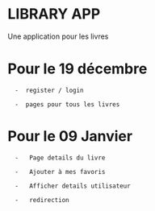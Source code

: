 # LIBRARY APP

Une application pour les livres

# Pour le 19 décembre

      -  register / login

      -  pages pour tous les livres

# Pour le 09 Janvier

      -   Page details du livre

      -   Ajouter à mes favoris

      -   Afficher details utilisateur

      -   redirection

#
